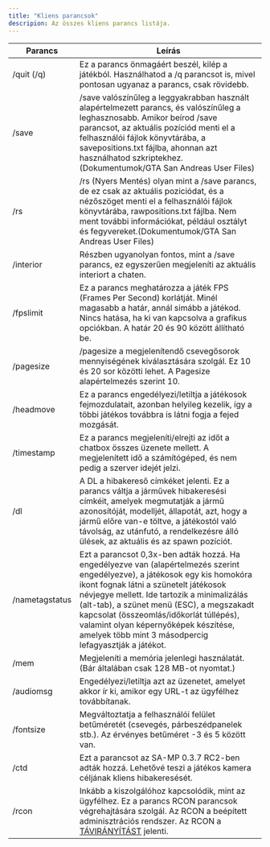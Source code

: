 ```yaml
---
title: "Kliens parancsok"
descripion: Az összes kliens parancs listája.
---
```


| Parancs		 | Leírás                                                                                                                                                                                                                                                                                                          |
| -------------- | -------------------------------------------------------------------------------------------------------------------------------------------------------------------------------------------------------------------------------------------------------------------------------------------------------------------- |
| /quit (/q)     | Ez a parancs önmagáért beszél, kilép a játékból. Használhatod a /q parancsot is, mivel pontosan ugyanaz a parancs, csak rövidebb.                                                                                                                                                                                                  |
| /save          | /save valószínűleg a leggyakrabban használt alapértelmezett parancs, és valószínűleg a leghasznosabb. Amikor beírod /save parancsot, az aktuális pozíciód menti el a felhasználói fájlok könyvtárába, a savepositions.txt fájlba, ahonnan azt használhatod szkriptekhez.(Dokumentumok/GTA San Andreas User Files)                                                                             |
| /rs            | /rs (Nyers Mentés) olyan mint a /save parancs, de ez csak az aktuális poziciódat, és a nézőszöget menti el a felhasználói fájlok könyvtárába, rawpositions.txt fájlba. Nem ment további információkat, például osztályt és fegyvereket.(Dokumentumok/GTA San Andreas User Files)                                                                                                                    |
| /interior      | Részben ugyanolyan fontos, mint a /save parancs, ez egyszerűen megjeleníti az aktuális interiort a chaten.                                                                                                                                                                                                                            |
| /fpslimit      | Ez a parancs meghatározza a játék FPS (Frames Per Second) korlátját. Minél magasabb a határ, annál simább a játékod. Nincs hatása, ha ki van kapcsolva a grafikus opciókban. A határ 20 és 90 között állítható be.                                                                                       |
| /pagesize      | /pagesize a megjelenítendő csevegősorok mennyiségének kiválasztására szolgál. Ez 10 és 20 sor közötti lehet. A Pagesize alapértelmezés szerint 10.                                                                                                                                                                                |
| /headmove      | Ez a parancs engedélyezi/letiltja a játékosok fejmozdulatait, azonban helyileg kezelik, így a többi játékos továbbra is látni fogja a fejed mozgását.                                                                                                                                                                           |
| /timestamp     | Ez a parancs megjeleníti/elrejti az időt a chatbox összes üzenete mellett. A megjelenített idő a számítógéped, és nem pedig a szerver idejét jelzi.                                                                                                                                                                     |
| /dl            | A DL a hibakereső címkéket jelenti. Ez a parancs váltja a járművek hibakeresési címkéit, amelyek megmutatják a jármű azonosítóját, modelljét, állapotát, azt, hogy a jármű előre van-e töltve, a játékostól való távolság, az utánfutó, a rendelkezésre álló ülések, az aktuális és az spawn pozíciót.                                                                     |
| /nametagstatus | Ezt a parancsot 0,3x-ben adták hozzá. Ha engedélyezve van (alapértelmezés szerint engedélyezve), a játékosok egy kis homokóra ikont fognak látni a szünetelt játékosok névjegye mellett. Ide tartozik a minimalizálás (alt-tab), a szünet menü (ESC), a megszakadt kapcsolat (összeomlás/időkorlát túllépés), valamint olyan képernyőképek készítése, amelyek több mint 3 másodpercig lefagyasztják a játékot. |
| /mem           | Megjeleníti a memória jelenlegi használatát. (Bár általában csak 128 MB-ot nyomtat.)                                                                                                                                                                                                                                 |
| /audiomsg      | Engedélyezi/letiltja azt az üzenetet, amelyet akkor ír ki, amikor egy URL-t az ügyfélhez továbbítanak.                                                                                                                                                                                                                                         |
| /fontsize      | Megváltoztatja a felhasználói felület betűméretét (csevegés, párbeszédpanelek stb.). Az érvényes betűméret -3 és 5 között van.                                                                                                                                                                                                                                     |
| /ctd           | Ezt a parancsot az SA-MP 0.3.7 RC2-ben adták hozzá. Lehetővé teszi a játékos kamera céljának kliens hibakeresését.                                                                                                                                                                                                                  |
| /rcon          | Inkább a kiszolgálóhoz kapcsolódik, mint az ügyfélhez. Ez a parancs RCON parancsok végrehajtására szolgál. Az RCON a beépített adminisztrációs rendszer. Az RCON a [TÁVIRÁNYÍTÁST](../server/ControllingServer#using-rcon) jelenti.                                                                                                       |